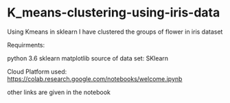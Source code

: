 # K_means-clustering-using-iris-data
Using Kmeans in sklearn I have clustered the groups of flower in iris dataset

Requirments:

python 3.6
sklearn
matplotlib
source of data set: SKlearn

Cloud Platform used: https://colab.research.google.com/notebooks/welcome.ipynb

other links are given in the notebook
